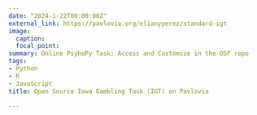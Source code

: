 ```yaml
---
date: “2024-1-22T00:00:00Z"
external_link: https://pavlovia.org/elianyperez/standard-igt
image:
  caption:
  focal_point:
summary: Online PsyhoPy Task: Access and Customize in the OSF repo
tags:
- Python
- R
- JavaScript
title: Open Source Iowa Gambling Task (IGT) on Pavlovia

---
```

